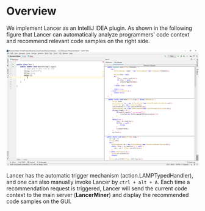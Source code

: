 # Overview

We implement Lancer as an IntelliJ IDEA plugin. As shown in the following figure that Lancer can automatically analyze programmers' code context and recommend relevant code samples on the right side. 

![](images/readFile.png)



Lancer has the automatic trigger mechanism (action.LAMPTypedHandler), and one can also manually invoke Lancer by  `ctrl + alt + A`. Each time a recommendation request is triggered, Lancer will send the current code context to the main server (**LancerMiner**) and display the recommended code samples on the GUI.

